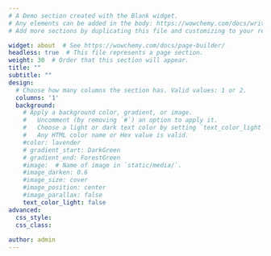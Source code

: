 ```yaml
---
# A Demo section created with the Blank widget.
# Any elements can be added in the body: https://wowchemy.com/docs/writing-markdown-latex/
# Add more sections by duplicating this file and customizing to your requirements.

widget: about  # See https://wowchemy.com/docs/page-builder/
headless: true  # This file represents a page section.
weight: 30  # Order that this section will appear.
title: ""
subtitle: ""
design:
  # Choose how many columns the section has. Valid values: 1 or 2.
  columns: '1'
  background:
    # Apply a background color, gradient, or image.
    #   Uncomment (by removing `#`) an option to apply it.
    #   Choose a light or dark text color by setting `text_color_light`.
    #   Any HTML color name or Hex value is valid.
    #color: lavender
    # gradient_start: DarkGreen
    # gradient_end: ForestGreen
    #image:  # Name of image in `static/media/`.
    #image_darken: 0.6
    #image_size: cover
    #image_position: center
    #image_parallax: false
    text_color_light: false
advanced:
  css_style:
  css_class: 
  
author: admin
---
```

